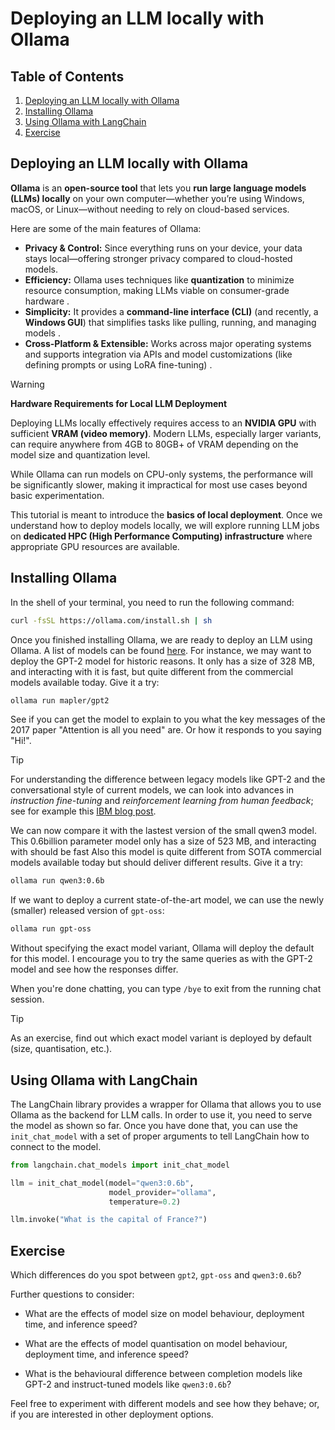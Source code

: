 # Deploying an LLM locally with Ollama

## Table of Contents

1. [Deploying an LLM locally with Ollama](#deploying-an-llm-locally-with-ollama)
2. [Installing Ollama](#installing-ollama)
3. [Using Ollama with LangChain](#using-ollama-with-langchain)
4. [Exercise](#exercise)

## Deploying an LLM locally with Ollama

**Ollama** is an **open-source tool** that lets you **run large language models (LLMs) locally** on your own computer—whether you’re using Windows, macOS, or Linux—without needing to rely on cloud-based services.

Here are some of the main features of Ollama:

* **Privacy & Control:** Since everything runs on your device, your data stays local—offering stronger privacy compared to cloud-hosted models.
* **Efficiency:** Ollama uses techniques like **quantization** to minimize resource consumption, making LLMs viable on consumer-grade hardware .
* **Simplicity:** It provides a **command-line interface (CLI)** (and recently, a **Windows GUI**) that simplifies tasks like pulling, running, and managing models .
* **Cross-Platform & Extensible:** Works across major operating systems and supports integration via APIs and model customizations (like defining prompts or using LoRA fine-tuning) .

> [!WARNING]
> **Hardware Requirements for Local LLM Deployment**
> 
> Deploying LLMs locally effectively requires access to an **NVIDIA GPU** with sufficient **VRAM (video memory)**. Modern LLMs, especially larger variants, can require anywhere from 4GB to 80GB+ of VRAM depending on the model size and quantization level.
> 
> While Ollama can run models on CPU-only systems, the performance will be significantly slower, making it impractical for most use cases beyond basic experimentation.
> 
> This tutorial is meant to introduce the **basics of local deployment**. Once we understand how to deploy models locally, we will explore running LLM jobs on **dedicated HPC (High Performance Computing) infrastructure** where appropriate GPU resources are available.


## Installing Ollama

In the shell of your terminal, you need to run the following command:

```bash
curl -fsSL https://ollama.com/install.sh | sh
```

Once you finished installing Ollama, we are ready to deploy an LLM using Ollama. A list of models can be
found [here](https://ollama.com/library). For instance, we may want to deploy the GPT-2 model for historic reasons. It only has a size of 328 MB, and interacting with it is fast, but quite different from the commercial models available today. Give it a try:

```bash
ollama run mapler/gpt2
```

See if you can get the model to explain to you what the key messages of the 2017 paper "Attention is all you need" are. Or how it responds to you saying "Hi!".

> [!TIP]
> For understanding the difference between legacy models like GPT-2 and the
> conversational style of current models, we can look into advances in
> *instruction fine-tuning* and *reinforcement learning from human feedback*;
> see for example this [IBM blog post](https://www.ibm.com/topics/instruction-tuning).

We can now compare it with the lastest version of the small qwen3 model. This 0.6billion parameter model only has a size of 523 MB, and interacting with should be fast
Also this model is quite different from SOTA commercial models available today but should deliver different results. Give it a try:

```bash
ollama run qwen3:0.6b
```

If we want to deploy a current state-of-the-art model, we can use the newly (smaller) released
version of `gpt-oss`:

```bash
ollama run gpt-oss
```

Without specifying the exact model variant, Ollama will deploy the default for
this model. I encourage you to try the same queries as with the GPT-2 model and
see how the responses differ.

When you're done chatting, you can type `/bye` to exit from the running chat session.

> [!TIP]
> As an exercise, find out which exact model variant is deployed by default
> (size, quantisation, etc.).

## Using Ollama with LangChain

The LangChain library provides a wrapper for Ollama that allows you to use Ollama as
the backend for LLM calls. In order to use it, you need to serve the model as shown so far.
Once you have done that, you can use the `init_chat_model` with a set of proper arguments
to tell LangChain how to connect to the model.

```python
from langchain.chat_models import init_chat_model

llm = init_chat_model(model="qwen3:0.6b",
                      model_provider="ollama",
                      temperature=0.2)

llm.invoke("What is the capital of France?")
```

## Exercise

Which differences do you spot between `gpt2`, `gpt-oss` and `qwen3:0.6b`?

Further questions to consider:

- What are the effects of model size on model behaviour, deployment time, and
inference speed?

- What are the effects of model quantisation on model behaviour, deployment
time, and inference speed?

- What is the behavioural difference between completion models like GPT-2 and
instruct-tuned models like `qwen3:0.6b`?

Feel free to experiment with different models and see how they behave; or, if
you are interested in other deployment options.